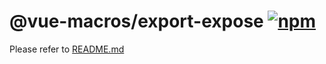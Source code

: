 # @vue-macros/export-expose [![npm](https://img.shields.io/npm/v/@vue-macros/export-expose.svg)](https://npmjs.com/package/@vue-macros/export-expose)

Please refer to [README.md](https://github.com/vue-macros/vue-macros#readme)

